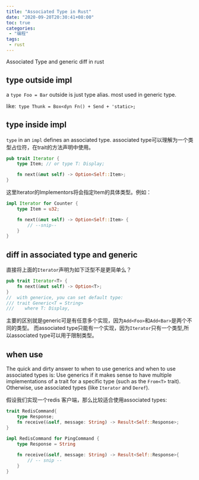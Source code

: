 ```yaml
---
title: "Associated Type in Rust"
date: "2020-09-20T20:30:41+08:00"
toc: true
categories:
 - "编程"
tags:
 - rust
---
```


Associated Type and generic diff in rust

<!--more-->

## type outside impl
a `type Foo = Bar` outside is just type alias. most used in generic type.

like:` type Thunk = Box<dyn Fn() + Send + 'static>;`

## type inside impl

`type` in an `impl` defines an associated type. associated type可以理解为一个类型占位符，在trait的方法声明中使用。
```rust
pub trait Iterator {
    type Item; // or type T: Display;

    fn next(&mut self) -> Option<Self::Item>;
}
```
这里Iterator的Implementors将会指定Item的具体类型。例如：
```rust
impl Iterator for Counter {
    type Item = u32;

    fn next(&mut self) -> Option<Self::Item> {
        // --snip--
    }
}
```

## diff in associated type and generic
直接将上面的`Iterator`声明为如下泛型不是更简单么？
```rust
pub trait Iterator<T> { 
    fn next(&mut self) -> Option<T>;
}
//  with generice, you can set default type:
/// trait Generic<T = String>
///    where T: Display,

```
主要的区别就是generic可是有任意多个实现，因为`Add<Foo>`和`Add<Bar>`是两个不同的类型。
而associated type只能有一个实现，因为`Iterator`只有一个类型,所以associated type可以用于限制类型。

## when use 
The quick and dirty answer to when to use generics and when to use associated types is: 
Use generics if it makes sense to have multiple implementations of a trait for a specific type (such as the `From<T>` trait). 
Otherwise, use associated types (like `Iterator` and `Deref`).

假设我们实现一个redis 客户端，那么比较适合使用associated types:
```rust
trait RedisCommand{
    type Response;
    fn receive(&self, message: String) -> Result<Self::Response>;
}

impl RedisCommand for PingCommand {
    type Response = String
    
    fn receive(&self, message: String) -> Result<Self::Response>{
        // -- snip --
    }
}

```

